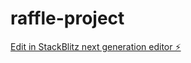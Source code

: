 # raffle-project

[Edit in StackBlitz next generation editor ⚡️](https://stackblitz.com/~/github.com/luzcaalmeida/raffle-project)